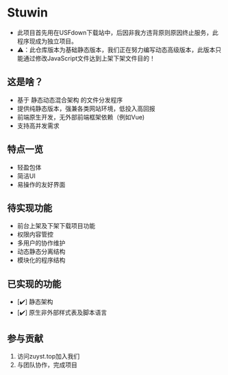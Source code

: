 # Stuwin

- 此项目首先用在USFdown下载站中，后因非我方违背原则原因终止服务，此程序现成为独立项目。
- ⚠️：此仓库版本为基础静态版本，我们正在努力编写动态高级版本，此版本只能通过修改JavaScript文件达到上架下架文件目的！
## 这是啥？
- 基于 静态动态混合架构 的文件分发程序
- 提供纯静态版本，强兼各类网站环境，低投入高回报
- 前端原生开发，无外部前端框架依赖（例如Vue)
- 支持高并发需求

## 特点一览
- 轻盈包体
- 简洁UI
- 易操作的友好界面
  
## 待实现功能
- 前台上架及下架下载项目功能
- 权限内容管控
- 多用户的协作维护
- 动态静态分离结构
- 模块化的程序结构

## 已实现的功能
- [✔️] 静态架构
- [✔️] 原生非外部样式表及脚本语言

## 参与贡献

1. 访问zuyst.top加入我们
2. 与团队协作，完成项目
